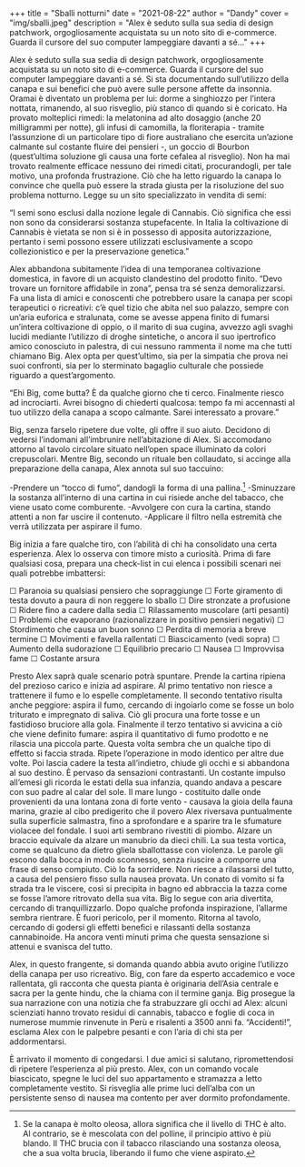 +++
title = "Sballi notturni"
date = "2021-08-22"
author = "Dandy"
cover = "img/sballi.jpeg"
description = "Alex è seduto sulla sua sedia di design patchwork, orgogliosamente acquistata su un noto sito di e-commerce. Guarda il cursore del suo computer lampeggiare davanti a sé..."
+++

Alex è seduto sulla sua sedia di design patchwork, orgogliosamente acquistata su un noto sito di e-commerce. Guarda il cursore del suo computer lampeggiare davanti a sé. Si sta documentando sull’utilizzo della canapa e sui benefici che può avere sulle persone affette da insonnia. Oramai è diventato un problema per lui: dorme a singhiozzo per l’intera nottata, rimanendo, al suo risveglio, più stanco di quando si è coricato. Ha provato molteplici rimedi: la melatonina ad alto dosaggio (anche 20 milligrammi per notte), gli infusi di camomilla, la floriterapia - tramite l’assunzione di un particolare tipo di fiore australiano che esercita un’azione calmante sul costante fluire dei pensieri -, un goccio di Bourbon (quest’ultima soluzione gli causa una forte cefalea al risveglio). Non ha mai trovato realmente efficace nessuno dei rimedi citati, procurandogli, per tale motivo, una profonda frustrazione. Ciò che ha letto riguardo la canapa lo convince che quella può essere la strada giusta per la risoluzione del suo problema notturno. Legge su un sito specializzato in vendita di semi:

“I semi sono esclusi dalla nozione legale di Cannabis. Ciò significa che essi non sono da considerarsi sostanza stupefacente. In Italia la coltivazione di Cannabis è vietata se non si è in possesso di apposita autorizzazione, pertanto i semi possono essere utilizzati esclusivamente a scopo collezionistico e per la preservazione genetica.”

Alex abbandona subitamente l’idea di una temporanea coltivazione domestica, in favore di un acquisto clandestino del prodotto finito. “Devo trovare un fornitore affidabile in zona”, pensa tra sé senza demoralizzarsi. Fa una lista di amici e conoscenti che potrebbero usare la canapa per scopi terapeutici o ricreativi: c’è quel tizio che abita nel suo palazzo, sempre con un’aria euforica e stralunata, come se avesse appena finito di fumarsi un’intera coltivazione di oppio, o il marito di sua cugina, avvezzo agli svaghi lucidi mediante l’utilizzo di droghe sintetiche, o ancora il suo ipertrofico amico conosciuto in palestra, di cui nessuno rammenta il nome ma che tutti chiamano Big. Alex opta per quest’ultimo, sia per la simpatia che prova nei suoi confronti, sia per lo sterminato bagaglio culturale che possiede riguardo a quest’argomento.

“Ehi Big, come butta? È da qualche giorno che ti cerco. Finalmente riesco ad incrociarti. Avrei bisogno di chiederti qualcosa: tempo fa mi accennasti al tuo utilizzo della canapa a scopo calmante. Sarei interessato a provare.”

Big, senza farselo ripetere due volte, gli offre il suo aiuto. Decidono di vedersi l’indomani all’imbrunire nell’abitazione di Alex. Si accomodano attorno al tavolo circolare situato nell’open space illuminato da colori crepuscolari. Mentre Big, secondo un rituale ben collaudato, si accinge alla preparazione della canapa, Alex annota sul suo taccuino:

-Prendere un “tocco di fumo”, dandogli la forma di una pallina.[^first]
-Sminuzzare la sostanza all’interno di una cartina in cui risiede anche del tabacco, che viene usato come comburente.
-Avvolgere con cura la cartina, stando attenti a non far uscire il contenuto.
-Applicare il filtro nella estremità che verrà utilizzata per aspirare il fumo.

Big inizia a fare qualche tiro, con l’abilità di chi ha consolidato una certa esperienza. Alex lo osserva con timore misto a curiosità. Prima di fare qualsiasi cosa, prepara una check-list in cui elenca i possibili scenari nei quali potrebbe imbattersi:

☐ Paranoia su qualsiasi pensiero che sopraggiunge
☐ Forte giramento di testa dovuto a paura di non reggere lo sballo
☐ Dire stronzate a profusione
☐ Ridere fino a cadere dalla sedia
☐ Rilassamento muscolare (arti pesanti)
☐ Problemi che evaporano (razionalizzare in positivo pensieri negativi)
☐ Stordimento che causa un buon sonno
☐ Perdita di memoria a breve termine
☐ Movimenti e favella rallentati
☐ Biascicamento (vedi sopra)
☐ Aumento della sudorazione
☐ Equilibrio precario
☐ Nausea
☐ Improvvisa fame
☐ Costante arsura

Presto Alex saprà quale scenario potrà spuntare. Prende la cartina ripiena del prezioso carico e inizia ad aspirare. Al primo tentativo non riesce a trattenere il fumo e lo espelle completamente. Il secondo tentativo risulta anche peggiore: aspira il fumo, cercando di ingoiarlo come se fosse un bolo triturato e impregnato di saliva. Ciò gli procura una forte tosse e un fastidioso bruciore alla gola. Finalmente il terzo tentativo si avvicina a ciò che viene definito fumare: aspira il quantitativo di fumo prodotto e ne rilascia una piccola parte. Questa volta sembra che un qualche tipo di effetto si faccia strada. Ripete l’operazione in modo identico per altre due volte. Poi lascia cadere la testa all’indietro, chiude gli occhi e si abbandona al suo destino. È pervaso da sensazioni contrastanti. Un costante impulso all’emesi gli ricorda le estati della sua infanzia, quando andava a pescare con suo padre al calar del sole. Il mare lungo - costituito dalle onde provenienti da una lontana zona di forte vento - causava la gioia della fauna marina, grazie al cibo predigerito che il povero Alex riversava puntualmente sulla superficie salmastra, fino a sprofondare e a sparire tra le sfumature violacee del fondale. I suoi arti sembrano rivestiti di piombo. Alzare un braccio equivale da alzare un manubrio da dieci chili. La sua testa vortica, come se qualcuno da dietro gliela sballottasse con violenza. Le parole gli escono dalla bocca in modo sconnesso, senza riuscire a comporre una frase di senso compiuto. Ciò lo fa sorridere. Non riesce a rilassarsi del tutto, a causa del pensiero fisso sulla nausea provata. Un conato di vomito si fa strada tra le viscere, così si precipita in bagno ed abbraccia la tazza come se fosse l’amore ritrovato della sua vita. Big lo segue con aria divertita, cercando di tranquillizzarlo. Dopo qualche profonda inspirazione, l’allarme sembra rientrare. È fuori pericolo, per il momento. Ritorna al tavolo, cercando di godersi gli effetti benefici e rilassanti della sostanza cannabinoide. Ha ancora venti minuti prima che questa sensazione si attenui e svanisca del tutto.

Alex, in questo frangente, si domanda quando abbia avuto origine l’utilizzo della canapa per uso ricreativo. Big, con fare da esperto accademico e voce rallentata, gli racconta che questa pianta è originaria dell’Asia centrale e sacra per la gente hindu, che la chiama con il termine ganja. Big prosegue la sua narrazione con una notizia che fa strabuzzare gli occhi ad Alex: alcuni scienziati hanno trovato residui di cannabis, tabacco e foglie di coca in numerose mummie rinvenute in Perù e risalenti a 3500 anni fa. “Accidenti!”, esclama Alex con le palpebre pesanti e con l’aria di chi sta per addormentarsi.

È arrivato il momento di congedarsi. I due amici si salutano, ripromettendosi di ripetere l’esperienza al più presto. Alex, con un comando vocale biascicato, spegne le luci del suo appartamento e stramazza a letto completamente vestito. Si risveglia alle prime luci dell’alba con un persistente senso di nausea ma contento per aver dormito profondamente.

[^first]: Se la canapa è molto oleosa, allora significa che il livello di THC è alto. Al contrario, se è mescolata con del polline, il principio attivo è più blando. Il THC brucia con il tabacco rilasciando una sostanza oleosa, che a sua volta brucia, liberando il fumo che viene aspirato.
